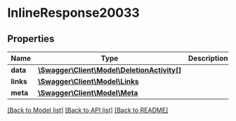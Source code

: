 # InlineResponse20033

## Properties
Name | Type | Description | Notes
------------ | ------------- | ------------- | -------------
**data** | [**\Swagger\Client\Model\DeletionActivity[]**](DeletionActivity.md) |  | [optional] 
**links** | [**\Swagger\Client\Model\Links**](Links.md) |  | [optional] 
**meta** | [**\Swagger\Client\Model\Meta**](Meta.md) |  | [optional] 

[[Back to Model list]](../../README.md#documentation-for-models) [[Back to API list]](../../README.md#documentation-for-api-endpoints) [[Back to README]](../../README.md)

